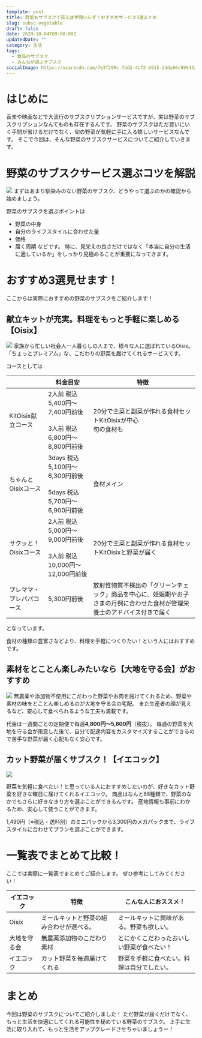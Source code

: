 ```yaml
---
template: post
title: 野菜もサブスクで買えば手間いらず！おすすめサービス3選まとめ
slug: subsc-vegetable
draft: false
date: 2020-10-04T09:00:00Z
updatedDate: ""
category: 生活
tags:
  - 食品のサブスク
  - みんなが選ぶサブスク
socialImage: https://ucarecdn.com/7e3f299c-7dd2-4c72-b915-2dda96c89544/
---
```


# はじめに
音楽や映画などで大流行のサブスクリプションサービスですが、実は野菜のサブスクリプションなんてものも存在するんです。
野菜のサブスクはただ買いにいく手間が省けるだけでなく、旬の野菜が気軽に手に入る嬉しいサービスなんです。
そこで今回は、そんな野菜のサブスクサービスについてご紹介していきます。

# 野菜のサブスクサービス選ぶコツを解説
![](https://ucarecdn.com/cdaad28e-b5fb-43f8-857f-75ee83a270da/)
まずはあまり馴染みのない野菜のサブスク、どうやって選ぶのかの確認から始めましょう。

野菜のサブスクを選ぶポイントは
- 野菜の中身
- 自分のライフスタイルに合わせた量
- 価格
- 届く周期
などです。
特に、見栄えの良さだけではなく「本当に自分の生活に適しているか」をしっかり見極めることが重要になってきます。

# おすすめ3選見せます！

ここからは実際におすすめの野菜のサブスクをご紹介します！

## 献立キットが充実。料理をもっと手軽に楽しめる【Oisix】

![](https://ucarecdn.com/a1ba2488-d965-4493-aecc-a2c340847c37/)
家族から忙しい社会人一人暮らしの人まで、様々な人に選ばれているOisix。
「ちょっとプレミアム」な、こだわりの野菜を届けてくれるサービスです。

コースとしては

|  | 料金目安 | 特徴 |
| --- | --- | --- |
| KitOisix献立コース | 2人前 税込5,400円〜7,400円前後<br><br>3人前 税込6,800円〜8,800円前後 | 20分で主菜と副菜が作れる食材セットKitOisixが中心<br>旬の食材も |
| ちゃんとOisixコース | 3days 税込5,100円〜6,300円前後<br><br>5days 税込5,700円〜6,900円前後 | 食材メイン |
| サクッと！Oisixコース | 2人前 税込5,000円〜9,000円前後<br><br>3人前 税込10,000円〜12,000円前後 | 20分で主菜と副菜が作れる食材セットKitOisixと野菜が届く |
| プレママ・プレパパコース | 5,300円前後 | 放射性物質不検出の「グリーンチェック」商品を中心に、妊娠期やお子さまの月例に合わせた食材が管理栄養士のアドバイス付きで届く |

となっています。

食材の種類の豊富さなどより、料理を手軽につくりたい！という人にはおすすめです。


## 素材をとことん楽しみたいなら【大地を守る会】がおすすめ

![](https://ucarecdn.com/460c8ca3-1901-403e-aabb-f21d495ef4c7/)
無農薬や添加物不使用にこだわった野菜やお肉を届けてくれるため、野菜や素材の味をとことん楽しめるのが大地を守る会の宅配。
また生産者の顔が見えるなど、安心して食べられるような工夫も満載です。

代金は一週間ごとの定期便で毎週**4,800円～5,800円**（税抜）。
毎週の野菜を大地を守る会が用意した後で、自分で配達内容をカスタマイズすることができるので苦手な野菜が届く心配もなく安心です。

## カット野菜が届くサブスク！【イエコック】

![](https://ucarecdn.com/31b43add-ee64-4f56-8af4-c35cdaf6d931/S__4243498.jpg)

野菜を気軽に食べたい！と思っている人におすすめしたいのが、好きなカット野菜を好きな曜日に届けてくれるイエコック。
商品はなんと68種類で、野菜のなかでもさらに好きなきり方を選ぶことができるんです。
産地情報も事前にわかるため、安心して使うことができます。

1,490円（※税込・送料別）のミニパックから3,300円のメガパックまで、ライフスタイルに合わせてプランを選ぶことができます。

# 一覧表でまとめて比較！

ここでは実際に一覧表でまとめてご紹介します。
ぜひ参考にしてみてください！

| イエコック | 特徴 | こんな人におススメ！ |
| --- | --- | --- |
| Oisix | ミールキットと野菜の組み合わせが選べる。 | ミールキットに興味がある。野菜も欲しい。 |
| 大地を守る会 | 無農薬添加物のこだわり素材 | とにかくこだわったおいしい野菜が食べたい！ |
| イエコック | カット野菜を毎週届けてくれる | 野菜を手軽に食べたい。料理は自分でしたい。 |

# まとめ
今回は野菜のサブスクについてご紹介しました！
ただ野菜が届くだけでなく、もっと生活を快適にしてくれる可能性を秘めている野菜のサブスク。
上手に生活に取り入れて、もっと生活をアップグレードさせちゃいましょうー！


